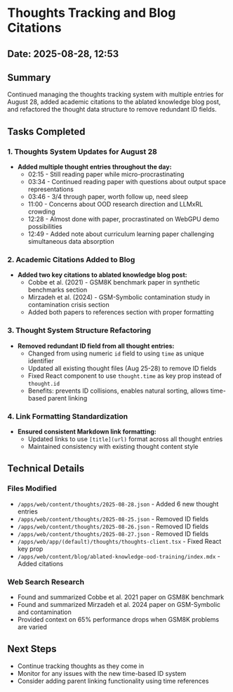 # Thoughts Tracking and Blog Citations

## Date: 2025-08-28, 12:53

## Summary
Continued managing the thoughts tracking system with multiple entries for August 28, added academic citations to the ablated knowledge blog post, and refactored the thought data structure to remove redundant ID fields.

## Tasks Completed

### 1. Thoughts System Updates for August 28
- **Added multiple thought entries throughout the day:**
  - 02:15 - Still reading paper while micro-procrastinating
  - 03:34 - Continued reading paper with questions about output space representations
  - 03:46 - 3/4 through paper, worth follow up, need sleep
  - 11:00 - Concerns about OOD research direction and LLMxRL crowding
  - 12:28 - Almost done with paper, procrastinated on WebGPU demo possibilities
  - 12:49 - Added note about curriculum learning paper challenging simultaneous data absorption

### 2. Academic Citations Added to Blog
- **Added two key citations to ablated knowledge blog post:**
  - Cobbe et al. (2021) - GSM8K benchmark paper in synthetic benchmarks section
  - Mirzadeh et al. (2024) - GSM-Symbolic contamination study in contamination crisis section
  - Added both papers to references section with proper formatting

### 3. Thought System Structure Refactoring
- **Removed redundant ID field from all thought entries:**
  - Changed from using numeric `id` field to using `time` as unique identifier
  - Updated all existing thought files (Aug 25-28) to remove ID fields
  - Fixed React component to use `thought.time` as key prop instead of `thought.id`
  - Benefits: prevents ID collisions, enables natural sorting, allows time-based parent linking

### 4. Link Formatting Standardization
- **Ensured consistent Markdown link formatting:**
  - Updated links to use `[title](url)` format across all thought entries
  - Maintained consistency with existing thought content style

## Technical Details

### Files Modified
- `/apps/web/content/thoughts/2025-08-28.json` - Added 6 new thought entries
- `/apps/web/content/thoughts/2025-08-25.json` - Removed ID fields
- `/apps/web/content/thoughts/2025-08-26.json` - Removed ID fields  
- `/apps/web/content/thoughts/2025-08-27.json` - Removed ID fields
- `/apps/web/app/(default)/thoughts/thoughts-client.tsx` - Fixed React key prop
- `/apps/web/content/blog/ablated-knowledge-ood-training/index.mdx` - Added citations

### Web Search Research
- Found and summarized Cobbe et al. 2021 paper on GSM8K benchmark
- Found and summarized Mirzadeh et al. 2024 paper on GSM-Symbolic and contamination
- Provided context on 65% performance drops when GSM8K problems are varied

## Next Steps
- Continue tracking thoughts as they come in
- Monitor for any issues with the new time-based ID system
- Consider adding parent linking functionality using time references